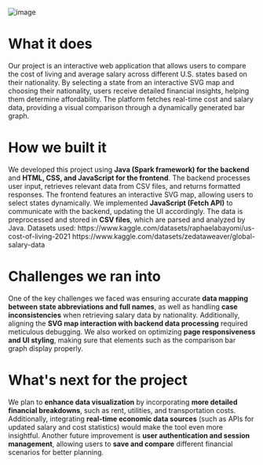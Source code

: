 ![image](https://github.com/user-attachments/assets/4dfa0edc-f094-4780-ba77-c259ce4bbe54)
<h1>What it does</h1>
<p>
    Our project is an interactive web application that allows users to compare the cost of living and average salary across different U.S. states based on their nationality.
    By selecting a state from an interactive SVG map and choosing their nationality, users receive detailed financial insights, helping them determine affordability.
    The platform fetches real-time cost and salary data, providing a visual comparison through a dynamically generated bar graph.
</p>

<h1>How we built it</h1>
<p>
    We developed this project using <b>Java (Spark framework) for the backend</b> and <b>HTML, CSS, and JavaScript for the frontend</b>.
    The backend processes user input, retrieves relevant data from CSV files, and returns formatted responses.
    The frontend features an interactive SVG map, allowing users to select states dynamically.
    We implemented <b>JavaScript (Fetch API)</b> to communicate with the backend, updating the UI accordingly.
    The data is preprocessed and stored in <b>CSV files</b>, which are parsed and analyzed by Java.
    Datasets used: https://www.kaggle.com/datasets/raphaelabayomi/us-cost-of-living-2021
https://www.kaggle.com/datasets/zedataweaver/global-salary-data
</p>

<h1>Challenges we ran into</h1>
<p>
    One of the key challenges we faced was ensuring accurate <b>data mapping between state abbreviations and full names</b>, 
    as well as handling <b>case inconsistencies</b> when retrieving salary data by nationality. 
    Additionally, aligning the <b>SVG map interaction with backend data processing</b> required meticulous debugging.
    We also worked on optimizing <b>page responsiveness and UI styling</b>, making sure that elements such as the comparison bar graph display properly.
</p>

<h1>What's next for the project</h1>
<p>
    We plan to <b>enhance data visualization</b> by incorporating <b>more detailed financial breakdowns</b>, such as rent, utilities, and transportation costs.
    Additionally, integrating <b>real-time economic data sources</b> (such as APIs for updated salary and cost statistics) would make the tool even more insightful.
    Another future improvement is <b>user authentication and session management</b>, allowing users to <b>save and compare</b> different financial scenarios for better planning.
</p>
